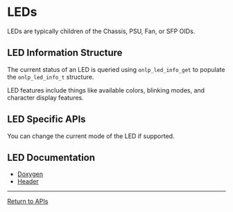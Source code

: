 # LEDs

LEDs are typically children of the Chassis, PSU, Fan, or SFP OIDs. 

## LED Information Structure

The current status of an LED is queried using ```onlp_led_info_get``` to populate the ```onlp_led_info_t``` structure.

LED features include things like available colors, blinking modes, and character display features.

## LED Specific APIs

You can change the current mode of the LED if supported.

## LED Documentation
* [Doxygen](http://ocp.opennetlinux.org/onlp/group__oid-led.html)
* [Header](https://github.com/opencomputeproject/OpenNetworkLinux/blob/ONLPv2/packages/base/any/onlp/src/onlp/module/inc/onlp/led.h)

---
[Return to APIs](http://opencomputeproject.github.io/OpenNetworkLinux/onlp/applications/apis)
